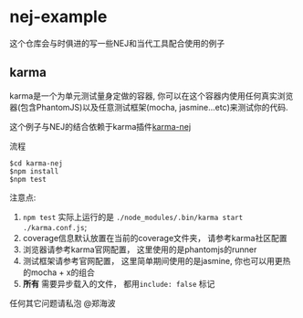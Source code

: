 # nej-example

这个仓库会与时俱进的写一些NEJ和当代工具配合使用的例子



## karma

karma是一个为单元测试量身定做的容器, 你可以在这个容器内使用任何真实浏览器(包含PhantomJS)以及任意测试框架(mocha, jasmine...etc)来测试你的代码.

这个例子与NEJ的结合依赖于karma插件[karma-nej](https://github.com/NetEaseWD/karma-nej)

流程

```shell
$cd karma-nej
$npm install
$npm test

```

注意点:

1. `npm test` 实际上运行的是 `./node_modules/.bin/karma start ./karma.conf.js`;
2. coverage信息默认放置在当前的coverage文件夹， 请参考karma社区配置
3. 浏览器请参考karma官网配置， 这里使用的是phantomjs的runner
4. 测试框架请参考官网配置， 这里简单期间使用的是jasmine, 你也可以用更热的mocha + x的组合
5. __所有__ 需要异步载入的文件， 都用`include: false` 标记


任何其它问题请私泡 @郑海波

